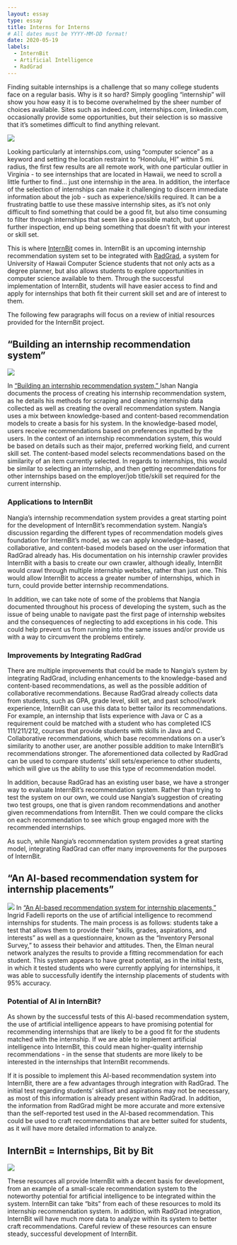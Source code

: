 ```yaml
---
layout: essay
type: essay
title: Interns for Interns
# All dates must be YYYY-MM-DD format!
date: 2020-05-19
labels:
  - InternBit
  - Artificial Intelligence
  - RadGrad
---
```


Finding suitable internships is a challenge that so many college students face on a regular basis. Why is it so hard? Simply googling “internship” will show you how easy it is to become overwhelmed by the sheer number of choices available. Sites such as indeed.com, internships.com, linkedin.com, occasionally provide some opportunities, but their selection is so massive that it’s sometimes difficult to find anything relevant. 

<img class="ui medium floated rounded image" src="../images/internship.png">

Looking particularly at internships.com, using “computer science” as a keyword and setting the location restraint to “Honolulu, HI” within 5 mi. radius, the first few results are all remote work, with one particular outlier in Virginia - to see internships that are located in Hawaii, we need to scroll a little further to find… just one internship in the area. In addition, the interface of the selection of internships can make it challenging to discern immediate information about the job - such as experience/skills required. It can be a frustrating battle to use these massive internship sites, as it’s not only difficult to find something that could be a good fit, but also time consuming to filter through internships that seem like a possible match, but upon further inspection, end up being something that doesn’t fit with your interest or skill set. 

This is where <a href="https://radgrad.github.io/docs/internbit/goals">InternBit</a> comes in. InternBit is an upcoming internship recommendation system set to be integrated with <a href="https://www.radgrad.org/">RadGrad</a>, a system for University of Hawaii Computer Science students that not only acts as a degree planner, but also allows students to explore opportunities in computer science available to them. Through the successful implementation of InternBit, students will have easier access to find and apply for internships that both fit their current skill set and are of interest to them.

The following few paragraphs will focus on a review of initial resources provided for the InternBit project.

## “Building an internship recommendation system”

<img class="ui medium floated rounded image" src="../images/recommend.jpg">

In <a href="https://medium.com/@ishannangia/building-an-internship-recommendation-system-i-introduction-8ab428131483">“Building an internship recommendation system,” </a> Ishan Nangia documents the process of creating his internship recommendation system, as he details his methods for scraping and cleaning internship data collected as well as creating the overall recommendation system. Nangia uses a mix between knowledge-based and content-based recommendation models to create a basis for his system. In the knowledge-based model, users receive recommendations based on preferences inputted by the users. In the context of an internship recommendation system, this would be based on details such as their major, preferred working field, and current skill set.  The content-based model selects recommendations based on the similarity of an item currently selected. In regards to internships, this would be similar to selecting an internship, and then getting recommendations for other internships based on the employer/job title/skill set required for the current internship. 

### Applications to InternBit

Nangia’s internship recommendation system provides a great starting point for the development of InternBit’s recommendation system. Nangia’s discussion regarding the different types of recommendation models gives foundation for InternBit’s model, as we can apply knowledge-based, collaborative, and content-based models based on the user information that RadGrad already has. His documentation on his internship crawler provides InternBit with a basis to create our own crawler, although ideally, InternBit would crawl through multiple internship websites, rather than just one. This would allow InternBit to access a greater number of internships, which in turn, could provide better internship recommendations. 

In addition, we can take note of some of the problems that Nangia documented throughout his process of developing the system, such as the issue of being unable to navigate past the first page of internship websites and the consequences of neglecting to add exceptions in his code. This could help prevent us from running into the same issues and/or provide us with a way to circumvent the problems entirely.

### Improvements by Integrating RadGrad

There are multiple improvements that could be made to Nangia’s system by integrating RadGrad, including enhancements to the knowledge-based and content-based recommendations, as well as the possible addition of collaborative recommendations. Because RadGrad already collects data from students, such as GPA, grade level, skill set, and past school/work experience, InternBit can use this data to better tailor its recommendations. For example, an internship that lists experience with Java or C as a requirement could be matched with a student who has completed ICS 111/211/212, courses that provide students with skills in Java and C. Collaborative recommendations, which base recommendations on a user’s similarity to another user, are another possible addition to make InternBit’s recommendations stronger. The aforementioned data collected by RadGrad can be used to compare students’ skill sets/experience to other students, which will give us the ability to use this type of recommendation model.

In addition, because RadGrad has an existing user base, we have a stronger way to evaluate InternBit’s recommendation system. Rather than trying to test the system on our own, we could use Nangia’s suggestion of creating two test groups, one that is given random recommendations and another given recommendations from InternBit. Then we could compare the clicks on each recommendation to see which group engaged more with the recommended internships.

As such, while Nangia’s recommendation system provides a great starting model, integrating RadGrad can offer many improvements for the purposes of InternBit.

## “An AI-based recommendation system for internship placements”
<img class="ui medium floated rounded image" src="../images/artificial-intelligence.jpg">
In <a href="https://techxplore.com/news/2019-03-ai-based-internship-placements.html">“An AI-based recommendation system for internship placements,”</a> Ingrid Fadelli reports on the use of artificial intelligence to recommend internships for students. The main process is as follows: students take a test that allows them to provide their “skills, grades, aspirations, and interests” as well as a questionnaire, known as the “Inventory Personal Survey,” to assess their behavior and attitudes. Then, the Elman neural network analyzes the results to provide a fitting recommendation for each student. This system appears to have great potential, as in the initial tests, in which it tested students who were currently applying for internships, it was able to successfully identify the internship placements of students with 95% accuracy.

### Potential of AI in InternBit?

As shown by the successful tests of this AI-based recommendation system, the use of artificial intelligence appears to have promising potential for recommending internships that are likely to be a good fit for the students matched with the internship. If we are able to implement artificial intelligence into InternBit, this could mean higher-quality internship recommendations - in the sense that students are more likely to be interested in the internships that InternBit recommends. 

If it is possible to implement this AI-based recommendation system into InternBit, there are a few advantages through integration with RadGrad. The initial test regarding students’ skillset and aspirations may not be necessary, as most of this information is already present within RadGrad. In addition, the information from RadGrad might be more accurate and more extensive than the self-reported test used in the AI-based recommendation. This could be used to craft recommendations that are better suited for students, as it will have more detailed information to analyze. 

## InternBit = Internships, Bit by Bit
<img class="ui medium floated rounded image" src="../images/jigsaw.png">

These resources all provide InternBit with a decent basis for development, from an example of a small-scale recommendation system to the noteworthy potential for artificial intelligence to be integrated within the system. InternBit can take “bits” from each of these resources to mold its internship recommendation system. In addition, with RadGrad integration, InternBit will have much more data to analyze within its system to better craft recommendations. Careful review of these resources can ensure steady, successful development of InternBit.
